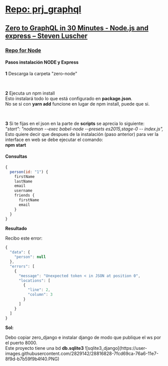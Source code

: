 <!--
README.md branch master 1.0.0

https://youtu.be/UBGzsb2UkeY?t=879
https://github.com/eacevedof/prj_graphql
-->
<h1>
    <a href="https://github.com/eacevedof/prj_graphql">Repo: prj_graphql</a>
</h1>
<h2>
    <a href="https://youtu.be/UBGzsb2UkeY?t=879">Zero to GraphQL in 30 Minutes - Node.js and express – Steven Luscher</a>
</h2>
<h3>
    <a href="https://github.com/steveluscher/zero-to-graphql/tree/master/zero-node">Repo for Node</a>
</h3>

<h4>Pasos instalación NODE y Express</h4>
<p>    
    <b>1</b> Descarga la carpeta "zero-node" 
</p>
<br/>
<p>
    <b>2</b> Ejecuta un npm install <br/>
    Esto instalará todo lo que está configurado en <b>package.json</b>.<br/>
    No se si con <b>yarn add</b> funcione en lugar de npm install, puede que si.
</p>
<br/>
<p>
    <b>3</b> Si te fijas en el json en la parte de <b>scripts</b> se aprecia lo siguiente:<br/>
    <i>"start": "nodemon --exec babel-node --presets es2015,stage-0 -- index.js",</i><br/>
    Esto quiere decir que despues de la instalación (paso anterior) para ver la interface
    en web se debe ejecutar el comando:<br/>
    <b>npm start</b>
</p>

<h4>Consultas</h4>

```js
{
  person(id: "1") {
    firstName
    lastName
    email
    username
    friends {
      firstName
      email
    }
  }
}
```

<b>Resultado</b>
<p>
Recibo este error:
</p>

```js
{
  "data": {
    "person": null
  },
  "errors": [
    {
      "message": "Unexpected token < in JSON at position 0",
      "locations": [
        {
          "line": 2,
          "column": 3
        }
      ]
    }
  ]
}
```

<b>Sol:</b>
<p>
Debo copiar zero_django e instalar django de modo que publique el ws
por el puerto 8000.<br/>
Este proyecto tiene una bd <b>db.sqlite3</b>
![sqlite3_django](https://user-images.githubusercontent.com/2829142/28816828-7fcd69ca-76a6-11e7-8f9d-b7b59f9b4f40.PNG)
</p>

